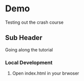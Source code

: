 # Demo

Testing out the crash course

## Sub Header

Going along the tutorial

### Local Development

1. Open index.html in your brwoser